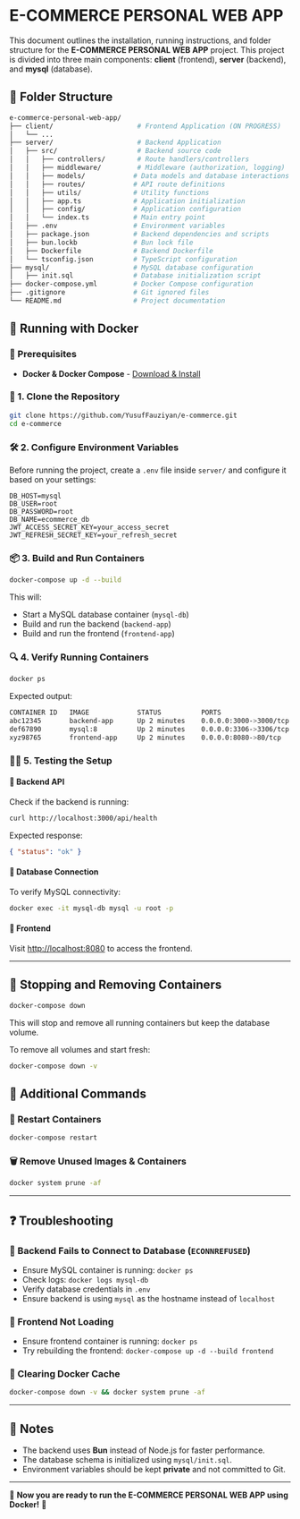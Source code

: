 # E-COMMERCE PERSONAL WEB APP

This document outlines the installation, running instructions, and folder structure for the **E-COMMERCE PERSONAL WEB APP** project. This project is divided into three main components: **client** (frontend), **server** (backend), and **mysql** (database).

## 📁 Folder Structure

```bash
e-commerce-personal-web-app/
├── client/                     # Frontend Application (ON PROGRESS)
│   └── ...
├── server/                     # Backend Application
│   ├── src/                    # Backend source code
│   │   ├── controllers/        # Route handlers/controllers
│   │   ├── middleware/         # Middleware (authorization, logging)
│   │   ├── models/            # Data models and database interactions
│   │   ├── routes/            # API route definitions
│   │   ├── utils/             # Utility functions
│   │   ├── app.ts             # Application initialization
│   │   ├── config/            # Application configuration
│   │   └── index.ts           # Main entry point
│   ├── .env                   # Environment variables
│   ├── package.json           # Backend dependencies and scripts
│   ├── bun.lockb              # Bun lock file
│   ├── Dockerfile             # Backend Dockerfile
│   └── tsconfig.json          # TypeScript configuration
├── mysql/                     # MySQL database configuration
│   ├── init.sql               # Database initialization script
├── docker-compose.yml         # Docker Compose configuration
├── .gitignore                 # Git ignored files
└── README.md                  # Project documentation
```

## 🚀 Running with Docker

### 📌 Prerequisites

- **Docker & Docker Compose** - [Download & Install](https://www.docker.com/get-started)

### 🔧 1. Clone the Repository

```bash
git clone https://github.com/YusufFauziyan/e-commerce.git
cd e-commerce
```

### 🛠 2. Configure Environment Variables

Before running the project, create a `.env` file inside `server/` and configure it based on your settings:

```env
DB_HOST=mysql
DB_USER=root
DB_PASSWORD=root
DB_NAME=ecommerce_db
JWT_ACCESS_SECRET_KEY=your_access_secret
JWT_REFRESH_SECRET_KEY=your_refresh_secret
```

### 📦 3. Build and Run Containers

```bash
docker-compose up -d --build
```

This will:

- Start a MySQL database container (`mysql-db`)
- Build and run the backend (`backend-app`)
- Build and run the frontend (`frontend-app`)

### 🔍 4. Verify Running Containers

```bash
docker ps
```

Expected output:

```bash
CONTAINER ID   IMAGE            STATUS          PORTS                   NAMES
abc12345       backend-app      Up 2 minutes    0.0.0.0:3000->3000/tcp  backend-app
def67890       mysql:8          Up 2 minutes    0.0.0.0:3306->3306/tcp  mysql-db
xyz98765       frontend-app     Up 2 minutes    0.0.0.0:8080->80/tcp    frontend-app
```

### 🏃‍♂️ 5. Testing the Setup

#### 🔹 Backend API

Check if the backend is running:

```bash
curl http://localhost:3000/api/health
```

Expected response:

```json
{ "status": "ok" }
```

#### 🔹 Database Connection

To verify MySQL connectivity:

```bash
docker exec -it mysql-db mysql -u root -p
```

#### 🔹 Frontend

Visit [http://localhost:8080](http://localhost:8080) to access the frontend.

---

## 🛑 Stopping and Removing Containers

```bash
docker-compose down
```

This will stop and remove all running containers but keep the database volume.

To remove all volumes and start fresh:

```bash
docker-compose down -v
```

## 🎯 Additional Commands

### 🔄 Restart Containers

```bash
docker-compose restart
```

### 🗑 Remove Unused Images & Containers

```bash
docker system prune -af
```

---

## ❓ Troubleshooting

### 🚨 Backend Fails to Connect to Database (`ECONNREFUSED`)

- Ensure MySQL container is running: `docker ps`
- Check logs: `docker logs mysql-db`
- Verify database credentials in `.env`
- Ensure backend is using `mysql` as the hostname instead of `localhost`

### 🚨 Frontend Not Loading

- Ensure frontend container is running: `docker ps`
- Try rebuilding the frontend: `docker-compose up -d --build frontend`

### 🚨 Clearing Docker Cache

```bash
docker-compose down -v && docker system prune -af
```

---

## 📌 Notes

- The backend uses **Bun** instead of Node.js for faster performance.
- The database schema is initialized using `mysql/init.sql`.
- Environment variables should be kept **private** and not committed to Git.

---

🚀 **Now you are ready to run the E-COMMERCE PERSONAL WEB APP using Docker!** 🎉
